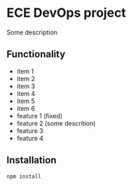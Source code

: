 # ECE DevOps project

Some description

## Functionality

- item 1
- item 2
- item 3
- item 4
- item 5
- item 6
- feature 1 (fixed)
- feature 2 (some descrition)
- feature 3
- feature 4

## Installation

```
npm install
```
